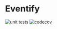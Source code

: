 # Eventify

[![unit tests](https://github.com/assalielmehdi/eventify/actions/workflows/unit-tests.yml/badge.svg)](https://github.com/assalielmehdi/eventify/actions/workflows/unit-tests.yml) [![codecov](https://codecov.io/gh/assalielmehdi/eventify/branch/main/graph/badge.svg)](https://codecov.io/gh/assalielmehdi/eventify/branch/main/graph)
